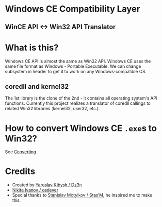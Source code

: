 # Windows CE Compatibility Layer
## WinCE API <-> Win32 API Translator

# What is this?
Windows CE API is almost the same as Win32 API. Windows CE uses the same file format as Windows - Portable Executable. We can change subsystem in header to get it to work on any Windows-compatible OS. 

## coredll and kernel32
The 1st library is the clone of the 2nd - it contains all operating system's API functions. Currently this project realizes a translator of coredll callings to related Win32 libraries (kernel32, user32, etc.).

# How to convert Windows CE ``.exe``s to Win32?
See [Converting](CONVERTING.md)

# Credits
 - Created by [Yaroslav Kibysh / Dz3n](https://github.com/feel-the-dz3n)
 - [Nikita Ivanov / osdever](https://github.com/osdeverr)
 - Special thanks to [Stanislav Motylkov / Stas'M](https://github.com/binarymaster), he inspired me to make this.
